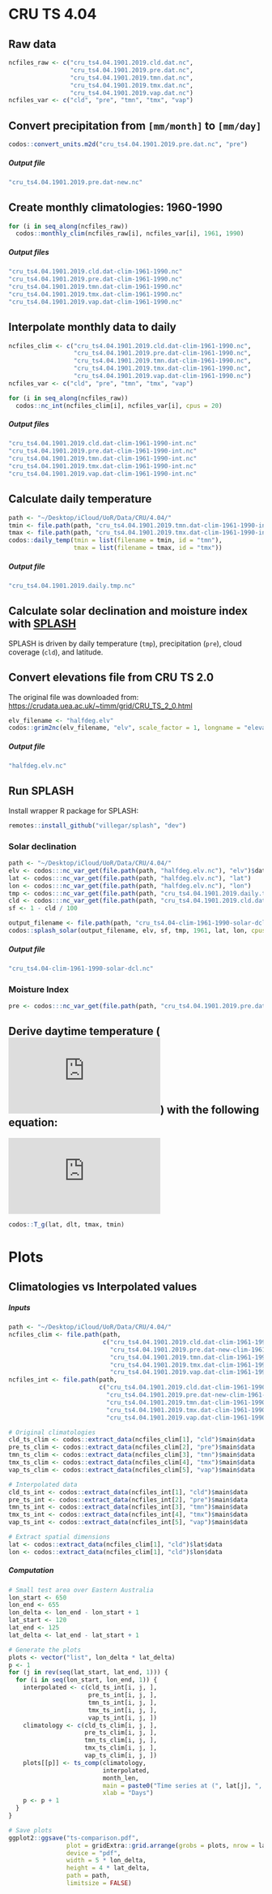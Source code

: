 CRU TS 4.04
================

## Raw data

``` r
ncfiles_raw <- c("cru_ts4.04.1901.2019.cld.dat.nc",
                 "cru_ts4.04.1901.2019.pre.dat.nc",
                 "cru_ts4.04.1901.2019.tmn.dat.nc",
                 "cru_ts4.04.1901.2019.tmx.dat.nc",
                 "cru_ts4.04.1901.2019.vap.dat.nc")
ncfiles_var <- c("cld", "pre", "tmn", "tmx", "vap")
```

## Convert precipitation from `[mm/month]` to `[mm/day]`

``` r
codos::convert_units.m2d("cru_ts4.04.1901.2019.pre.dat.nc", "pre")
```

##### Output file

``` bash
"cru_ts4.04.1901.2019.pre.dat-new.nc"
```

## Create monthly climatologies: 1960-1990

``` r
for (i in seq_along(ncfiles_raw))
  codos::monthly_clim(ncfiles_raw[i], ncfiles_var[i], 1961, 1990)
```

##### Output files

``` bash
"cru_ts4.04.1901.2019.cld.dat-clim-1961-1990.nc"
"cru_ts4.04.1901.2019.pre.dat-clim-1961-1990.nc"
"cru_ts4.04.1901.2019.tmn.dat-clim-1961-1990.nc"
"cru_ts4.04.1901.2019.tmx.dat-clim-1961-1990.nc"
"cru_ts4.04.1901.2019.vap.dat-clim-1961-1990.nc"
```

## Interpolate monthly data to daily

``` r
ncfiles_clim <- c("cru_ts4.04.1901.2019.cld.dat-clim-1961-1990.nc",
                  "cru_ts4.04.1901.2019.pre.dat-clim-1961-1990.nc",
                  "cru_ts4.04.1901.2019.tmn.dat-clim-1961-1990.nc",
                  "cru_ts4.04.1901.2019.tmx.dat-clim-1961-1990.nc",
                  "cru_ts4.04.1901.2019.vap.dat-clim-1961-1990.nc")
ncfiles_var <- c("cld", "pre", "tmn", "tmx", "vap")

for (i in seq_along(ncfiles_raw))
  codos::nc_int(ncfiles_clim[i], ncfiles_var[i], cpus = 20)
```

##### Output files

``` bash
"cru_ts4.04.1901.2019.cld.dat-clim-1961-1990-int.nc"
"cru_ts4.04.1901.2019.pre.dat-clim-1961-1990-int.nc"
"cru_ts4.04.1901.2019.tmn.dat-clim-1961-1990-int.nc"
"cru_ts4.04.1901.2019.tmx.dat-clim-1961-1990-int.nc"
"cru_ts4.04.1901.2019.vap.dat-clim-1961-1990-int.nc"
```

## Calculate daily temperature

``` r
path <- "~/Desktop/iCloud/UoR/Data/CRU/4.04/"
tmin <- file.path(path, "cru_ts4.04.1901.2019.tmn.dat-clim-1961-1990-int.nc")
tmax <- file.path(path, "cru_ts4.04.1901.2019.tmx.dat-clim-1961-1990-int.nc")
codos::daily_temp(tmin = list(filename = tmin, id = "tmn"),
                  tmax = list(filename = tmax, id = "tmx"))
```

##### Output file

``` bash
"cru_ts4.04.1901.2019.daily.tmp.nc"
```

## Calculate solar declination and moisture index with [SPLASH](https://bitbucket.org/labprentice/splash)

SPLASH is driven by daily temperature (`tmp`), precipitation (`pre`),
cloud coverage (`cld`), and latitude.

## Convert elevations file from CRU TS 2.0

The original file was downloaded from:
<https://crudata.uea.ac.uk/~timm/grid/CRU_TS_2_0.html>

``` r
elv_filename <- "halfdeg.elv"
codos::grim2nc(elv_filename, "elv", scale_factor = 1, longname = "elevation")
```

##### Output file

``` bash
"halfdeg.elv.nc"
```

## Run SPLASH

Install wrapper R package for SPLASH:

``` r
remotes::install_github("villegar/splash", "dev")
```

### Solar declination

``` r
path <- "~/Desktop/iCloud/UoR/Data/CRU/4.04/"
elv <- codos:::nc_var_get(file.path(path, "halfdeg.elv.nc"), "elv")$data
lat <- codos:::nc_var_get(file.path(path, "halfdeg.elv.nc"), "lat")
lon <- codos:::nc_var_get(file.path(path, "halfdeg.elv.nc"), "lon")
tmp <- codos:::nc_var_get(file.path(path, "cru_ts4.04.1901.2019.daily.tmp.nc"), "tmp")$data
cld <- codos:::nc_var_get(file.path(path, "cru_ts4.04.1901.2019.cld.dat-clim-1961-1990-int.nc"), "cld")$data
sf <- 1 - cld / 100

output_filename <- file.path(path, "cru_ts4.04-clim-1961-1990-solar-dcl.nc")
codos::splash_solar(output_filename, elv, sf, tmp, 1961, lat, lon, cpus = 20)
```

##### Output file

``` bash
"cru_ts4.04-clim-1961-1990-solar-dcl.nc"
```

### Moisture Index

``` r
pre <- codos:::nc_var_get(file.path(path, "cru_ts4.04.1901.2019.pre.dat-new-clim-1961-1990-int.nc"), "pre")$data
```

## Derive daytime temperature (![T\_g](https://latex.codecogs.com/png.latex?T_g "T_g")) with the following equation:

  
![T\_g = T\_{max}\\left\[\\frac{1}{2} +&#10; \\frac{(1-x^2)^{1/2}}{2}
\\cos^{-1}{x}\\right\] +&#10; T\_{min}\\left\[\\frac{1}{2} +
\\frac{(1-x^2)^{1/2}}{2}
\\cos^{-1}{x}\\right\]](https://latex.codecogs.com/png.latex?T_g%20%3D%20T_%7Bmax%7D%5Cleft%5B%5Cfrac%7B1%7D%7B2%7D%20%2B%0A%20%20%20%20%20%20%20%20%20%20%20%20%20%20%20%20%20%20%20%20%20%20%20%20%20%5Cfrac%7B%281-x%5E2%29%5E%7B1%2F2%7D%7D%7B2%7D%20%5Ccos%5E%7B-1%7D%7Bx%7D%5Cright%5D%20%2B%0A%20%20%20%20%20%20%20%20%20%20%20%20T_%7Bmin%7D%5Cleft%5B%5Cfrac%7B1%7D%7B2%7D%20%2B%20%5Cfrac%7B%281-x%5E2%29%5E%7B1%2F2%7D%7D%7B2%7D%20%5Ccos%5E%7B-1%7D%7Bx%7D%5Cright%5D
"T_g = T_{max}\\left[\\frac{1}{2} +
                         \\frac{(1-x^2)^{1/2}}{2} \\cos^{-1}{x}\\right] +
            T_{min}\\left[\\frac{1}{2} + \\frac{(1-x^2)^{1/2}}{2} \\cos^{-1}{x}\\right]")  

``` r
codos::T_g(lat, dlt, tmax, tmin)
```

# Plots

## Climatologies vs Interpolated values

##### Inputs

``` r
path <- "~/Desktop/iCloud/UoR/Data/CRU/4.04/"
ncfiles_clim <- file.path(path,
                          c("cru_ts4.04.1901.2019.cld.dat-clim-1961-1990.nc",
                            "cru_ts4.04.1901.2019.pre.dat-new-clim-1961-1990.nc",
                            "cru_ts4.04.1901.2019.tmn.dat-clim-1961-1990.nc",
                            "cru_ts4.04.1901.2019.tmx.dat-clim-1961-1990.nc",
                            "cru_ts4.04.1901.2019.vap.dat-clim-1961-1990.nc"))
ncfiles_int <- file.path(path,
                         c("cru_ts4.04.1901.2019.cld.dat-clim-1961-1990-int.nc",
                           "cru_ts4.04.1901.2019.pre.dat-new-clim-1961-1990-int.nc",
                           "cru_ts4.04.1901.2019.tmn.dat-clim-1961-1990-int.nc",
                           "cru_ts4.04.1901.2019.tmx.dat-clim-1961-1990-int.nc",
                           "cru_ts4.04.1901.2019.vap.dat-clim-1961-1990-int.nc"))

# Original climatologies
cld_ts_clim <- codos::extract_data(ncfiles_clim[1], "cld")$main$data
pre_ts_clim <- codos::extract_data(ncfiles_clim[2], "pre")$main$data
tmn_ts_clim <- codos::extract_data(ncfiles_clim[3], "tmn")$main$data
tmx_ts_clim <- codos::extract_data(ncfiles_clim[4], "tmx")$main$data
vap_ts_clim <- codos::extract_data(ncfiles_clim[5], "vap")$main$data

# Interpolated data
cld_ts_int <- codos::extract_data(ncfiles_int[1], "cld")$main$data
pre_ts_int <- codos::extract_data(ncfiles_int[2], "pre")$main$data
tmn_ts_int <- codos::extract_data(ncfiles_int[3], "tmn")$main$data
tmx_ts_int <- codos::extract_data(ncfiles_int[4], "tmx")$main$data
vap_ts_int <- codos::extract_data(ncfiles_int[5], "vap")$main$data

# Extract spatial dimensions
lat <- codos::extract_data(ncfiles_clim[1], "cld")$lat$data
lon <- codos::extract_data(ncfiles_clim[1], "cld")$lon$data
```

##### Computation

``` r
# Small test area over Eastern Australia 
lon_start <- 650
lon_end <- 655
lon_delta <- lon_end - lon_start + 1
lat_start <- 120
lat_end <- 125
lat_delta <- lat_end - lat_start + 1

# Generate the plots
plots <- vector("list", lon_delta * lat_delta)
p <- 1
for (j in rev(seq(lat_start, lat_end, 1))) {
  for (i in seq(lon_start, lon_end, 1)) {
    interpolated <- c(cld_ts_int[i, j, ],
                      pre_ts_int[i, j, ],
                      tmn_ts_int[i, j, ],
                      tmx_ts_int[i, j, ],
                      vap_ts_int[i, j, ])
    climatology <- c(cld_ts_clim[i, j, ],
                     pre_ts_clim[i, j, ],
                     tmn_ts_clim[i, j, ],
                     tmx_ts_clim[i, j, ],
                     vap_ts_clim[i, j, ])
    plots[[p]] <- ts_comp(climatology,
                          interpolated,
                          month_len,
                          main = paste0("Time series at (", lat[j], ", ", lon[i], ")"),
                          xlab = "Days")
    p <- p + 1
  }
}

# Save plots
ggplot2::ggsave("ts-comparison.pdf",
                plot = gridExtra::grid.arrange(grobs = plots, nrow = lat_delta),
                device = "pdf",
                width = 5 * lon_delta,
                height = 4 * lat_delta,
                path = path,
                limitsize = FALSE)
```

<!-- ##### Example output -->

<!-- ![ts_comparison](inst/README-ts-comparison.png) -->
